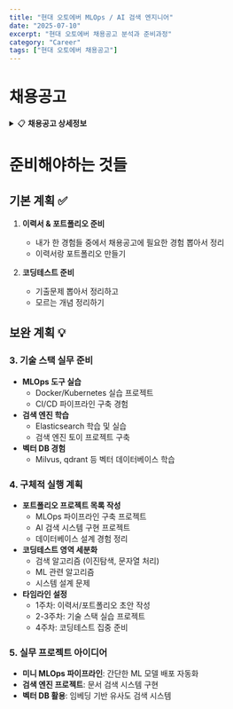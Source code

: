 ```yaml
---
title: "현대 오토에버 MLOps / AI 검색 엔지니어"
date: "2025-07-10"
excerpt: "현대 오토에버 채용공고 분석과 준비과정"
category: "Career"
tags: ["현대 오토에버 채용공고"]
---
```



# 채용공고

<details>
<summary>📋 <strong>채용공고 상세정보</strong></summary>

[Tech] Machine Learning Engineer - MLOps / AI 검색 엔지니어
- 📃 누구나 ​마음 ​속에 ​이력서 한 ​장은 있으니까, 
- ⚡ 1분 ​컷 ​지원으로 현대오토에버로의 ​여정을 시작하세요. (이력서 ​자율양식)
- ✅ MLOps ​/ ​AI 검색 엔지니어

🚀 ​합류하실 ​팀을 ​소개해요
- 언어AI기술팀

💻 합류하시면 함께 ​할 ​업무예요
- AI 대화형 서비스를 ​위한 ​데이터베이스 ​설계 및 개발
- AI ​검색 엔진 ​개발 ​및 운영
- MLOps ​구축 및 ​운영

🔍 ​이런 분과 함께 ​하고 싶어요

- 검색 ​/ 챗봇 관련 모듈 및 서비스 개발 경험 
- Docker / Kubernetes 활용 개발 및 배포 경험 
- Python / JAVA 개발 경력 3년 이상 혹은 그에 준하는 실력

🔍 이런 분이라면 더욱 좋아요

- 정보검색/SW공학 관련 석사 이상
- ELK(Elasticsearch, Kibana, Kubernetes, Kafka) 구성 설계 및 운영 경험자
- Neo4j / Redis 기반 DB 설계 및 구축 경험자
- 벡터 DB (Milvus / qdrant / faiss 등) 경험자 
- ES 플러그인 개발 경험자

⌛ 이렇게 합류해요
- 서류 접수 → 서류 검토 → 직무역량테스트(코딩 또는 과제테스트) 및 인성검사 → 1차면접 → 2차면접 → 처우협의 및 채용검진 → 최종 합격🎉

📍 만나게 될 근무지는 여기예요
- 서울 강남

📌 참고해 주세요
- 채용 시 마감되는 상시 채용 공고로 운영되며, 채용 절차와 일정은 변동될 수 있어요.
- 사회적 배려 대상자(보훈 취업지원대상자, 장애인)는 관계 법령과 내규에 따라 우대해요.
- 모집 분야 및 담당 업무에 따라 영어 구술평가, 레퍼런스 체크, 또는 기타 전형이 실시될 수 있어요.
- 지원자의 경험과 역량을 고려하여 다른 포지션이 더 적합하다고 판단되는 경우 지원 분야가 변경될 수 있어요.
- 배치 부서 및 근무지는 회사 사정에 따라 변경될 수 있어요. 
- 아래의 경우, 합격이 취소되거나 전형 진행에서 불이익을 받으실 수 있어요.
- 지원서가 사실과 다르거나 증빙이 불가할 경우
- 해외여행 결격 사유가 있는 경우 (남성의 경우, 회사가 지정한 입사일까지 병역 필 또는 면제 필요)
- 최종 합격 후 회사가 지정하는 입사일에 입사 불가한 경우

</details>


# 준비해야하는 것들

## 기본 계획 ✅

1. **이력서 & 포트폴리오 준비**
   - 내가 한 경험들 중에서 채용공고에 필요한 경험 뽑아서 정리
   - 이력서랑 포트폴리오 만들기

2. **코딩테스트 준비**
   - 기출문제 뽑아서 정리하고
   - 모르는 개념 정리하기

## 보완 계획 💡

### 3. 기술 스택 실무 준비
- **MLOps 도구 실습**
  - Docker/Kubernetes 실습 프로젝트
  - CI/CD 파이프라인 구축 경험
- **검색 엔진 학습**
  - Elasticsearch 학습 및 실습
  - 검색 엔진 토이 프로젝트 구축
- **벡터 DB 경험**
  - Milvus, qdrant 등 벡터 데이터베이스 학습

### 4. 구체적 실행 계획
- **포트폴리오 프로젝트 목록 작성**
  - MLOps 파이프라인 구축 프로젝트
  - AI 검색 시스템 구현 프로젝트
  - 데이터베이스 설계 경험 정리
- **코딩테스트 영역 세분화**
  - 검색 알고리즘 (이진탐색, 문자열 처리)
  - ML 관련 알고리즘
  - 시스템 설계 문제
- **타임라인 설정**
  - 1주차: 이력서/포트폴리오 초안 작성
  - 2-3주차: 기술 스택 실습 프로젝트
  - 4주차: 코딩테스트 집중 준비

### 5. 실무 프로젝트 아이디어
- **미니 MLOps 파이프라인**: 간단한 ML 모델 배포 자동화
- **검색 엔진 프로젝트**: 문서 검색 시스템 구현
- **벡터 DB 활용**: 임베딩 기반 유사도 검색 시스템